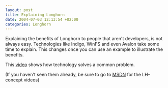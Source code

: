 ```yaml
---
layout: post
title: Explaining Longhorn
date: 2004-07-03 12:13:54 +02:00
categories: Longhorn
---
```

<P>Explaining the benefits of Longhorn to people that aren't developers, is not always easy. Technologies like Indigo, WinFS and even Avalon take some time to explain. This changes once you can use an example to illustrate the benefits.</P>
<P>This <A href="http://zdnet.com.com/1606-2-5234982.html">video</A> shows how technology solves a common problem.</P>
<P>(If you haven't seen them already, be sure to go to <A href="http://msdn.microsoft.com/Longhorn/productinfo/conceptvid/default.aspx">MSDN</A> for the LH-concept videos)</P>
